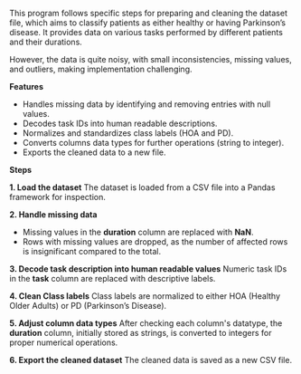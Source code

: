 This program follows specific steps for preparing and cleaning the dataset file, which aims to classify patients as either healthy or having Parkinson’s disease. It provides data on various tasks performed by different patients and their durations.

However, the data is quite noisy, with small inconsistencies, missing values, and outliers, making implementation challenging.

**Features**
- Handles missing data by identifying and removing entries with null values.
- Decodes task IDs into human readable descriptions.
- Normalizes and standardizes class labels (HOA and PD).
- Converts columns data types for further operations (string to integer).
- Exports the cleaned data to a new file.

**Steps**

**1. Load the dataset**
The dataset is loaded from a CSV file into a Pandas framework for inspection.

**2. Handle missing data**
- Missing values in the **duration** column are replaced with **NaN**.
- Rows with missing values are dropped, as the number of affected rows is insignificant compared to the total.

**3. Decode task description into human readable values**
Numeric task IDs in the **task** column are replaced with descriptive labels.

**4. Clean Class labels**
Class labels are normalized to either HOA (Healthy Older Adults) or PD (Parkinson’s Disease).

**5. Adjust column data types**
After checking each column's datatype, the **duration** column, initially stored as strings, is converted to integers for proper numerical operations.

**6. Export the cleaned dataset**
The cleaned data is saved as a new CSV file.
